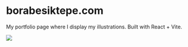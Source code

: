 # borabesiktepe.com
My portfolio page where I display my illustrations. Built with React + Vite.

![]([https://i.hizliresim.com/j6vmss1.png](https://i.imgur.com/2jyjiHl.png)https://i.imgur.com/2jyjiHl.png)
